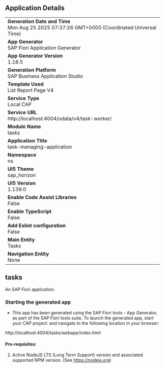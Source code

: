 ## Application Details
|               |
| ------------- |
|**Generation Date and Time**<br>Mon Aug 25 2025 07:37:26 GMT+0000 (Coordinated Universal Time)|
|**App Generator**<br>SAP Fiori Application Generator|
|**App Generator Version**<br>1.18.5|
|**Generation Platform**<br>SAP Business Application Studio|
|**Template Used**<br>List Report Page V4|
|**Service Type**<br>Local CAP|
|**Service URL**<br>http://localhost:4004/odata/v4/task-worker/|
|**Module Name**<br>tasks|
|**Application Title**<br>task-managing-application|
|**Namespace**<br>ns|
|**UI5 Theme**<br>sap_horizon|
|**UI5 Version**<br>1.139.0|
|**Enable Code Assist Libraries**<br>False|
|**Enable TypeScript**<br>False|
|**Add Eslint configuration**<br>False|
|**Main Entity**<br>Tasks|
|**Navigation Entity**<br>None|

## tasks

An SAP Fiori application.

### Starting the generated app

-   This app has been generated using the SAP Fiori tools - App Generator, as part of the SAP Fiori tools suite.  To launch the generated app, start your CAP project:  and navigate to the following location in your browser:

http://localhost:4004/tasks/webapp/index.html

#### Pre-requisites:

1. Active NodeJS LTS (Long Term Support) version and associated supported NPM version.  (See https://nodejs.org)



